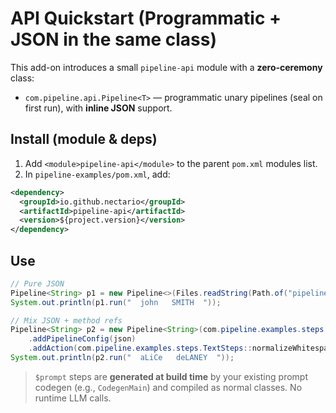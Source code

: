 # API Quickstart (Programmatic + JSON in the same class)

This add-on introduces a small `pipeline-api` module with a **zero-ceremony** class:

- `com.pipeline.api.Pipeline<T>` — programmatic unary pipelines (seal on first run), with **inline JSON** support.

## Install (module & deps)

1) Add `<module>pipeline-api</module>` to the parent `pom.xml` modules list.
2) In `pipeline-examples/pom.xml`, add:

```xml
<dependency>
  <groupId>io.github.nectario</groupId>
  <artifactId>pipeline-api</artifactId>
  <version>${project.version}</version>
</dependency>
```

## Use

```java
// Pure JSON
Pipeline<String> p1 = new Pipeline<>(Files.readString(Path.of("pipeline-examples/src/main/resources/pipelines/normalize_name.json")));
System.out.println(p1.run("  john   SMITH  "));

// Mix JSON + method refs
Pipeline<String> p2 = new Pipeline<String>(com.pipeline.examples.steps.TextSteps::strip)
    .addPipelineConfig(json)
    .addAction(com.pipeline.examples.steps.TextSteps::normalizeWhitespace);
System.out.println(p2.run("  aLiCe   deLANEY  "));
```

> `$prompt` steps are **generated at build time** by your existing prompt codegen (e.g., `CodegenMain`) and compiled as normal classes. No runtime LLM calls.
